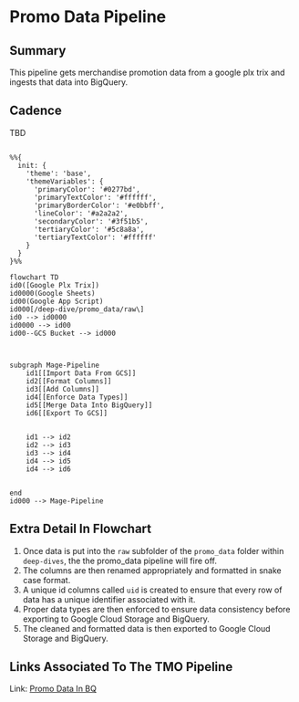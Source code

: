 # Promo Data Pipeline

## Summary 

This pipeline gets merchandise promotion data from a google plx trix and ingests that data into BigQuery.


## Cadence
TBD


```mermaid

%%{
  init: {
    'theme': 'base',
    'themeVariables': {
      'primaryColor': '#0277bd',
      'primaryTextColor': '#ffffff',
      'primaryBorderColor': '#e0bbff',
      'lineColor': '#a2a2a2',
      'secondaryColor': '#3f51b5',
      'tertiaryColor': '#5c8a8a',
      'tertiaryTextColor': '#ffffff'
    }
  }
}%%

flowchart TD
id0([Google Plx Trix])
id0000(Google Sheets)
id00(Google App Script)
id000[/deep-dive/promo_data/raw\]
id0 --> id0000
id0000 --> id00
id00--GCS Bucket --> id000



subgraph Mage-Pipeline
    id1[[Import Data From GCS]]
    id2[[Format Columns]]
    id3[[Add Columns]]
    id4[[Enforce Data Types]]
    id5[[Merge Data Into BigQuery]]
    id6[[Export To GCS]]


    id1 --> id2
    id2 --> id3
    id3 --> id4
    id4 --> id5
    id4 --> id6


end
id000 --> Mage-Pipeline

```


## Extra Detail In Flowchart

1. Once data is put into the `raw` subfolder of the `promo_data` folder within `deep-dives`, the the promo_data pipeline will fire off.
2. The columns are then renamed appropriately and formatted in snake case format.
3. A unique id columns called `uid` is created to ensure that every row of data has a unique identifier associated with it.
4. Proper data types are then enforced to ensure data consistency before exporting to Google Cloud Storage and BigQuery.
5. The cleaned and formatted data is then exported to Google Cloud Storage and BigQuery.

 ## Links Associated To The TMO Pipeline

Link: [Promo Data In BQ](https://console.cloud.google.com/bigquery?authuser=0&project=orbital-airfoil-393318&rapt=AEjHL4NkUdaW8JlodrSEizvSq5l90Vp0uv8VMngEce2UvcMd92FvuBNRuS64C2ok5kWsqIGTljbmis_VJmHtGLQxw0EuTLxznpBpzVmo7OmMaTtJSWFzKs8&ws=!1m5!1m4!4m3!1sorbital-airfoil-393318!2ssilver_layer!3spromo_data&pli=1)

